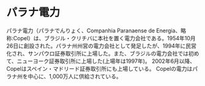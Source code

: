# パラナ電力

パラナ電力（パラナでんりょく、Companhia Paranaense de Energia、略称:Copel）は、ブラジル・クリチバに本社を置く電力会社である。1954年10月26日に創設された。パラナ州州営の電力会社として発足したが、1994年に民営化され、サンパウロ証券取引所に上場した。また、ブラジルの電力会社では初めて、ニューヨーク証券取引所に上場した(上場年は1997年)。
2002年6月以降、Copelはスペイン・マドリード証券取引所にも上場している。
Copelの電力はパラナ州を中心に、1,000万人に供給されている。